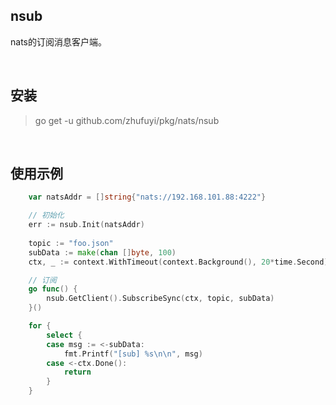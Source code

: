 ## nsub

nats的订阅消息客户端。

<br>

## 安装

> go get -u github.com/zhufuyi/pkg/nats/nsub

<br>

## 使用示例

```go
    var natsAddr = []string{"nats://192.168.101.88:4222"}

    // 初始化
    err := nsub.Init(natsAddr)
    
	topic := "foo.json"
	subData := make(chan []byte, 100)
	ctx, _ := context.WithTimeout(context.Background(), 20*time.Second)

	// 订阅
	go func() {
		nsub.GetClient().SubscribeSync(ctx, topic, subData)
	}()

	for {
		select {
		case msg := <-subData:
			fmt.Printf("[sub] %s\n\n", msg)
		case <-ctx.Done():
			return
		}
	}
```

